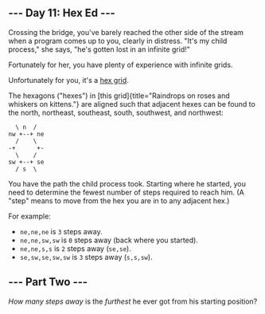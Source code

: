 \-\-- Day 11: Hex Ed \-\--
--------------------------

Crossing the bridge, you\'ve barely reached the other side of the stream
when a program comes up to you, clearly in distress. \"It\'s my child
process,\" she says, \"he\'s gotten lost in an infinite grid!\"

Fortunately for her, you have plenty of experience with infinite grids.

Unfortunately for you, it\'s a [hex
grid](https://en.wikipedia.org/wiki/Hexagonal_tiling).

The hexagons (\"hexes\") in [this
grid]{title="Raindrops on roses and whiskers on kittens."} are aligned
such that adjacent hexes can be found to the north, northeast,
southeast, south, southwest, and northwest:

      \ n  /
    nw +--+ ne
      /    \
    -+      +-
      \    /
    sw +--+ se
      / s  \

You have the path the child process took. Starting where he started, you
need to determine the fewest number of steps required to reach him. (A
\"step\" means to move from the hex you are in to any adjacent hex.)

For example:

-   `ne,ne,ne` is `3` steps away.
-   `ne,ne,sw,sw` is `0` steps away (back where you started).
-   `ne,ne,s,s` is `2` steps away (`se,se`).
-   `se,sw,se,sw,sw` is `3` steps away (`s,s,sw`).

\-\-- Part Two \-\--
--------------------

*How many steps away* is the *furthest* he ever got from his starting
position?
